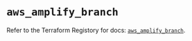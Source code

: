 # `aws_amplify_branch`

Refer to the Terraform Registory for docs: [`aws_amplify_branch`](https://registry.terraform.io/providers/hashicorp/aws/5.31.0/docs/resources/amplify_branch).

